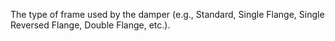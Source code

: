 ﻿The type of frame used by the damper (e.g., Standard, Single Flange, Single Reversed Flange, Double Flange, etc.).
